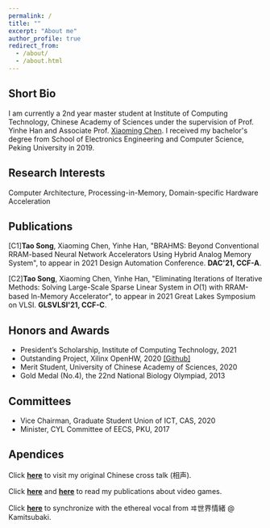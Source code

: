 ```yaml
---
permalink: /
title: ""
excerpt: "About me"
author_profile: true 
redirect_from: 
  - /about/
  - /about.html
---
```


## Short Bio
I am currently a 2nd year master student at Institute of Computing Technology, Chinese Academy of Sciences under the supervision of Prof. Yinhe Han and Associate Prof. [Xiaoming Chen](http://people.ucas.edu.cn/~chenxm). I received my bachelor's degree from School of Electronics Engineering and Computer Science, Peking University in 2019.  

## Research Interests
Computer Architecture, Processing-in-Memory, Domain-specific Hardware Acceleration

## Publications
[C1]<b>Tao Song</b>, Xiaoming Chen, Yinhe Han, "BRAHMS: Beyond Conventional RRAM-based Neural Network Accelerators Using Hybrid Analog Memory System", to appear in 2021 Design Automation Conference. <b>DAC'21, CCF-A</b>.

[C2]<b>Tao Song</b>, Xiaoming Chen, Yinhe Han, "Eliminating Iterations of Iterative Methods: Solving Large-Scale Sparse Linear System in 𝑂(1) with RRAM-based In-Memory Accelerator", to appear in 2021 Great Lakes Symposium on VLSI. <b>GLSVLSI'21, CCF-C</b>.

## Honors and Awards
- President’s Scholarship, Institute of Computing Technology, 2021
- Outstanding Project, Xilinx OpenHW, 2020 [[Github]](https://github.com/CICS-ICT/ik-acceleration)
- Merit Student, University of Chinese Academy of Sciences, 2020
- Gold Medal (No.4), the 22nd National Biology Olympiad, 2013

## Committees
- Vice Chairman, Graduate Student Union of ICT, CAS, 2020
- Minister, CYL Committee of EECS, PKU, 2017 

## Apendices 
Click [<b>here</b>](https://www.bilibili.com/video/BV1Db411c7wQ) to visit my original Chinese cross talk (相声).

Click [<b>here</b>](https://ent.163.com/16/0616/20/BPN8TNO800314V8J.html) and [<b>here</b>](https://www.chuapp.com/?c=Article&a=index&id=284028) to read my publications about video games.

Click [<b>here</b>](https://www.youtube.com/watch?v=e0ZfB1o-Msw) to synchronize with the ethereal vocal from ヰ世界情緒 @ Kamitsubaki.

